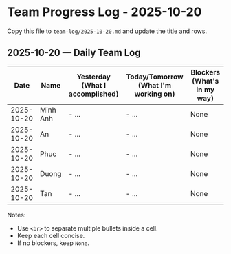 # Team Progress Log - 2025-10-20

Copy this file to `team-log/2025-10-20.md` and update the title and rows.

## 2025-10-20 — Daily Team Log

| Date | Name | Yesterday (What I accomplished) | Today/Tomorrow (What I'm working on) | Blockers (What's in my way) |
|---|---|---|---|---|
| 2025-10-20 | Minh Anh | - ... | - ... | None |
| 2025-10-20 | An | - ... | - ... | None |
| 2025-10-20 | Phuc | - ... | - ... | None |
| 2025-10-20 | Duong | - ... | - ... | None |
| 2025-10-20 | Tan | - ... | - ... | None |

Notes:
- Use `<br>` to separate multiple bullets inside a cell.
- Keep each cell concise.
- If no blockers, keep `None`.